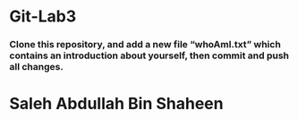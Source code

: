 # Git-Lab3
### Clone this repository, and add a new file “whoAmI.txt” which contains an introduction about yourself, then commit and push all changes.
# Saleh Abdullah Bin Shaheen